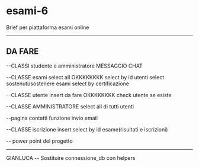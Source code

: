# esami-6
Brief per piattaforma esami online

--------------------------------------------------------------------------------
DA FARE
--------------------------------------------------------------------------------

--CLASSI studente e amministratore
MESSAGGIO
CHAT


--CLASSE esami
select all    OKKKKKKKK
select by id utenti 
select sostenuti/sostenere esami
select by certificazione

--CLASSE utente
insert da fare OKKKKKKKK
check utente se esiste

--CLASSE AMMINISTRATORE
select all di tutti utenti

--pagina contatti
funzione invio email

--CLASSE iscrizione 
insert
select by id esame(risultati e iscrizioni)

-- power point del progetto

--------------------------------------------------------------------------------
GIANLUCA
-- Sostituire connessione_db con helpers

